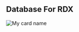 ## Database For RDX

![My card name](https://cardivo.vercel.app/api?name=RDX%20-%20DATABASE&description=Hi,%20Welcome%20To%20RDX_V2%20Database%20❤&image=https://i.imgur.com/sdu8eRo.jpeg?q=tbn:ANd9GcR7aMC3bf4bg4l_nhYS2Un9FXbFYcB4T83Shjk8xSUZDh_D61LFpzbpeqLW&s=10?v=4&backgroundColor=%23ecf0f1&instagram=kingasofc&github=KING-AS&)
